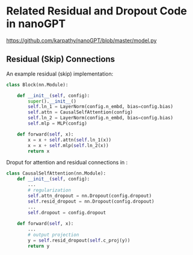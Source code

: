 # Related Residual and Dropout Code in nanoGPT

https://github.com/karpathy/nanoGPT/blob/master/model.py

## Residual (Skip) Connections

An example residual (skip) implementation: 

```python
class Block(nn.Module):

    def __init__(self, config):
        super().__init__()
        self.ln_1 = LayerNorm(config.n_embd, bias=config.bias)
        self.attn = CausalSelfAttention(config)
        self.ln_2 = LayerNorm(config.n_embd, bias=config.bias)
        self.mlp = MLP(config)

    def forward(self, x):
        x = x + self.attn(self.ln_1(x))
        x = x + self.mlp(self.ln_2(x))
        return x
```

Droput for attention and residual connections in : 

```python
class CausalSelfAttention(nn.Module):
    def __init__(self, config):
        ...
        # regularization
        self.attn_dropout = nn.Dropout(config.dropout)
        self.resid_dropout = nn.Dropout(config.dropout)
        ...
        self.dropout = config.dropout
    
    def forward(self, x):
        ...
        # output projection
        y = self.resid_dropout(self.c_proj(y))
        return y
```

